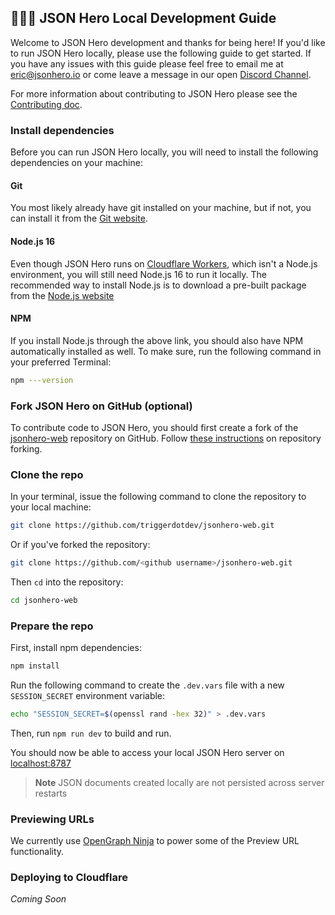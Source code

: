 ## 👩🏽‍💻 JSON Hero Local Development Guide

Welcome to JSON Hero development and thanks for being here! If you'd like to run JSON Hero locally, please use the following guide to get started. If you have any issues with this guide please feel free to email me at [eric@jsonhero.io](mailto:eric@jsonhero.io) or come leave a message in our open [Discord Channel](https://discord.gg/JtBAxBr2m3).

For more information about contributing to JSON Hero please see the [Contributing doc](https://github.com/triggerdotdev/jsonhero-web/blob/main/CONTRIBUTING.md).

### Install dependencies

Before you can run JSON Hero locally, you will need to install the following dependencies on your machine:

#### Git

You most likely already have git installed on your machine, but if not, you can install it from the [Git website](https://git-scm.com).

#### Node.js 16

Even though JSON Hero runs on [Cloudflare Workers](https://workers.cloudflare.com), which isn't a Node.js environment, you will still need Node.js 16 to run it locally. The recommended way to install Node.js is to download a pre-built package from the [Node.js website](https://nodejs.org/en/)

#### NPM

If you install Node.js through the above link, you should also have NPM automatically installed as well. To make sure, run the following command in your preferred Terminal:

```bash
npm ---version
```

### Fork JSON Hero on GitHub (optional)

To contribute code to JSON Hero, you should first create a fork of the [jsonhero-web](https://github.com/triggerdotdev/jsonhero-web) repository on GitHub. Follow [these instructions](https://docs.github.com/en/get-started/quickstart/fork-a-repo) on repository forking.

### Clone the repo

In your terminal, issue the following command to clone the repository to your local machine:

```bash
git clone https://github.com/triggerdotdev/jsonhero-web.git
```

Or if you've forked the repository:

```bash
git clone https://github.com/<github username>/jsonhero-web.git
```

Then `cd` into the repository:

```bash
cd jsonhero-web
```

### Prepare the repo

First, install npm dependencies:

```bash
npm install
```

Run the following command to create the `.dev.vars` file with a new `SESSION_SECRET` environment variable:

```bash
echo "SESSION_SECRET=$(openssl rand -hex 32)" > .dev.vars
```

Then, run `npm run dev` to build and run.

You should now be able to access your local JSON Hero server on [localhost:8787](http://localhost:8787)

> **Note** JSON documents created locally are not persisted across server restarts

### Previewing URLs

We currently use [OpenGraph Ninja](https://opengraph.ninja/) to power some of the Preview URL functionality.

### Deploying to Cloudflare

_Coming Soon_
